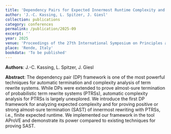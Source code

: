 ```yaml
---
title: 'Dependency Pairs for Expected Innermost Runtime Complexity and Strong Almost-Sure Termination of Probabilistic Term Rewriting'
author: 'J.-C. Kassing, L. Spitzer, J. Giesl'
collection: publications
category: conferences
permalink: /publication/2025-09
excerpt: ''
year: 2025
venue: 'Proceedings of the 27th International Symposium on Principles and Practice of Declarative Programming (PPDP 2025)'
place: 'Rende, Italy'
bookdata: 'To be published'
---
```


**Authors**: J.-C. Kassing, L. Spitzer, J. Giesl

**Abstract**:
The dependency pair (DP) framework is one of the most powerful techniques for automatic termination and complexity analysis of term rewrite systems. While DPs were extended to prove almost-sure termination of probabilistic term rewrite systems (PTRSs), automatic complexity analysis for PTRSs is largely unexplored. We introduce the first DP framework for analyzing expected complexity and for proving positive or strong almost-sure termination (SAST) of innermost rewriting with PTRSs, i.e., finite expected runtime. We implemented our framework in the tool AProVE and demonstrate its power compared to existing techniques for proving SAST.